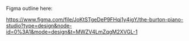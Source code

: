 Figma outline here: 

https://www.figma.com/file/JoKtSTgeDeP9FHqj1y4jgY/the-burton-piano-studio?type=design&node-id=0%3A1&mode=design&t=MWZV4LmZqgM2XVGL-1
